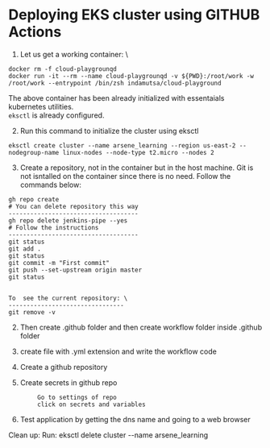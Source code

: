 # Deploying EKS cluster using GITHUB Actions


1. Let us get a working container: \
```
docker rm -f cloud-playgrounqd
docker run -it --rm --name cloud-playgrounqd -v ${PWD}:/root/work -w /root/work --entrypoint /bin/zsh indamutsa/cloud-playground
```

The above container has been already initialized with essentaials kubernetes utilities. \
`eksctl` is already configured.

2. Run this command to initialize the cluster using eksctl

`eksctl create cluster --name arsene_learning --region us-east-2 --nodegroup-name linux-nodes --node-type t2.micro --nodes 2`

3. Create a repository, not in the container but in the host machine. Git is not isntalled on the container since there is no need. Follow the commands below:

```
gh repo create
# You can delete repository this way
------------------------------------
gh repo delete jenkins-pipe --yes
# Follow the instructions
------------------------------------
git status
git add .
git status
git commit -m "First commit"
git push --set-upstream origin master
git status


To  see the current repository: \
--------------------------------
git remove -v
```

2. Then create .github folder and then create workflow folder inside .github folder 

3. create file with .yml extension and write the workflow code

4. Create a github repository 

5. Create secrets in github repo
```
        Go to settings of repo
        click on secrets and variables
```
6. Test application by getting the dns name and going to a web browser


Clean up: Run: eksctl delete cluster --name arsene_learning
